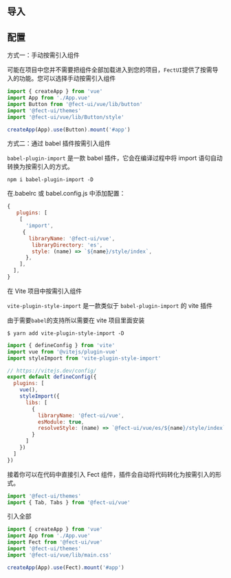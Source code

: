 ## 导入

## 配置

<fe-dot type="success" />方式一：手动按需引入组件

可能在项目中您并不需要把组件全部加载进入到您的项目，`FectUI`提供了按需导入的功能。您可以选择手动按需引入组件

```js
import { createApp } from 'vue'
import App from './App.vue'
import Button from '@fect-ui/vue/lib/button'
import '@fect-ui/themes'
import '@fect-ui/vue/lib/Button/style'

createApp(App).use(Button).mount('#app')
```

<fe-dot type="warning" />方式二：通过 babel 插件按需引入组件

`babel-plugin-import` 是一款 babel 插件，它会在编译过程中将 import 语句自动转换为按需引入的方式。

```shell
npm i babel-plugin-import -D
```

在.babelrc 或 babel.config.js 中添加配置：

```javascript
{
   plugins: [
    [
      'import',
     {
       libraryName: '@fect-ui/vue',
        libraryDirectory: 'es',
        style: (name) => `${name}/style/index`,
      },
    ],
  ],
}
```

<fe-dot type="warning" />在 Vite 项目中按需引入组件

`vite-plugin-style-import` 是一款类似于 `babel-plugin-import` 的 vite 插件

由于需要`babel`的支持所以需要在 vite 项目里面安装

```shell
$ yarn add vite-plugin-style-import -D
```

```js
import { defineConfig } from 'vite'
import vue from '@vitejs/plugin-vue'
import styleImport from 'vite-plugin-style-import'

// https://vitejs.dev/config/
export default defineConfig({
  plugins: [
    vue(),
    styleImport({
      libs: [
        {
          libraryName: '@fect-ui/vue',
          esModule: true,
          resolveStyle: (name) => `@fect-ui/vue/es/${name}/style/index`
        }
      ]
    })
  ]
})
```

接着你可以在代码中直接引入 Fect 组件，插件会自动将代码转化为按需引入的形式。

```javascript
import '@fect-ui/themes'
import { Tab, Tabs } from '@fect-ui/vue'
```

<fe-dot type="success" />引入全部

```js
import { createApp } from 'vue'
import App from './App.vue'
import Fect from '@fect-ui/vue'
import '@fect-ui/themes'
import '@fect-ui/vue/lib/main.css'

createApp(App).use(Fect).mount('#app')
```
